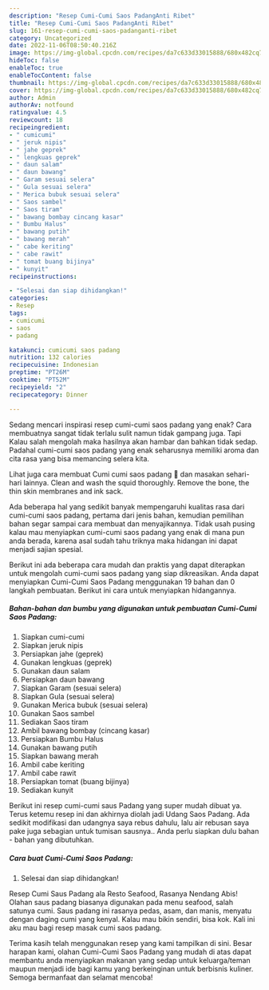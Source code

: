 ```yaml
---
description: "Resep Cumi-Cumi Saos PadangAnti Ribet"
title: "Resep Cumi-Cumi Saos PadangAnti Ribet"
slug: 161-resep-cumi-cumi-saos-padanganti-ribet
category: Uncategorized
date: 2022-11-06T08:50:40.216Z
image: https://img-global.cpcdn.com/recipes/da7c633d33015888/680x482cq70/cumi-cumi-saos-padang-foto-resep-utama.jpg
hideToc: false
enableToc: true
enableTocContent: false
thumbnail: https://img-global.cpcdn.com/recipes/da7c633d33015888/680x482cq70/cumi-cumi-saos-padang-foto-resep-utama.jpg
cover: https://img-global.cpcdn.com/recipes/da7c633d33015888/680x482cq70/cumi-cumi-saos-padang-foto-resep-utama.jpg
author: Admin
authorAv: notfound
ratingvalue: 4.5
reviewcount: 18
recipeingredient:
- " cumicumi"
- " jeruk nipis"
- " jahe geprek"
- " lengkuas geprek"
- " daun salam"
- " daun bawang"
- " Garam sesuai selera"
- " Gula sesuai selera"
- " Merica bubuk sesuai selera"
- " Saos sambel"
- " Saos tiram"
- " bawang bombay cincang kasar"
- " Bumbu Halus"
- " bawang putih"
- " bawang merah"
- " cabe keriting"
- " cabe rawit"
- " tomat buang bijinya"
- " kunyit"
recipeinstructions:

- "Selesai dan siap dihidangkan!"
categories:
- Resep
tags:
- cumicumi
- saos
- padang

katakunci: cumicumi saos padang 
nutrition: 132 calories
recipecuisine: Indonesian
preptime: "PT26M"
cooktime: "PT52M"
recipeyield: "2"
recipecategory: Dinner

---
```



Sedang mencari inspirasi resep cumi-cumi saos padang yang enak? Cara membuatnya sangat tidak terlalu sulit namun tidak gampang juga. Tapi Kalau salah mengolah maka hasilnya akan hambar dan bahkan tidak sedap. Padahal cumi-cumi saos padang yang enak seharusnya memiliki aroma dan cita rasa yang bisa memancing selera kita.


Lihat juga cara membuat Cumi cumi saos padang 🦑 dan masakan sehari-hari lainnya. Clean and wash the squid thoroughly. Remove the bone, the thin skin membranes and ink sack.

Ada beberapa hal yang sedikit banyak mempengaruhi kualitas rasa dari cumi-cumi saos padang, pertama dari jenis bahan, kemudian pemilihan bahan segar sampai cara membuat dan menyajikannya. Tidak usah pusing kalau mau menyiapkan cumi-cumi saos padang yang enak di mana pun anda berada, karena asal sudah tahu triknya maka hidangan ini dapat menjadi sajian spesial.


Berikut ini ada beberapa cara mudah dan praktis yang dapat diterapkan untuk mengolah cumi-cumi saos padang yang siap dikreasikan. Anda dapat menyiapkan Cumi-Cumi Saos Padang menggunakan 19 bahan dan 0 langkah pembuatan. Berikut ini cara untuk menyiapkan hidangannya.

<!--inarticleads1-->

##### Bahan-bahan dan bumbu yang digunakan untuk pembuatan Cumi-Cumi Saos Padang:

1. Siapkan  cumi-cumi
1. Siapkan  jeruk nipis
1. Persiapkan  jahe (geprek)
1. Gunakan  lengkuas (geprek)
1. Gunakan  daun salam
1. Persiapkan  daun bawang
1. Siapkan  Garam (sesuai selera)
1. Siapkan  Gula (sesuai selera)
1. Gunakan  Merica bubuk (sesuai selera)
1. Gunakan  Saos sambel
1. Sediakan  Saos tiram
1. Ambil  bawang bombay (cincang kasar)
1. Persiapkan  Bumbu Halus
1. Gunakan  bawang putih
1. Siapkan  bawang merah
1. Ambil  cabe keriting
1. Ambil  cabe rawit
1. Persiapkan  tomat (buang bijinya)
1. Sediakan  kunyit


Berikut ini resep cumi-cumi saus Padang yang super mudah dibuat ya. Terus ketemu resep ini dan akhirnya diolah jadi Udang Saos Padang. Ada sedikit modifikasi dan udangnya saya rebus dahulu, lalu air rebusan saya pake juga sebagian untuk tumisan sausnya.. Anda perlu siapkan dulu bahan - bahan yang dibutuhkan. 

<!--inarticleads2-->

##### Cara buat Cumi-Cumi Saos Padang:


1. Selesai dan siap dihidangkan!

Resep Cumi Saus Padang ala Resto Seafood, Rasanya Nendang Abis! Olahan saus padang biasanya digunakan pada menu seafood, salah satunya cumi. Saus padang ini rasanya pedas, asam, dan manis, menyatu dengan daging cumi yang kenyal. Kalau mau bikin sendiri, bisa kok. Kali ini aku mau bagi resep masak cumi saos padang. 

Terima kasih telah menggunakan resep yang kami tampilkan di sini. Besar harapan kami, olahan Cumi-Cumi Saos Padang yang mudah di atas dapat membantu anda menyiapkan makanan yang sedap untuk keluarga/teman maupun menjadi ide bagi kamu yang berkeinginan untuk berbisnis kuliner. Semoga bermanfaat dan selamat mencoba!

